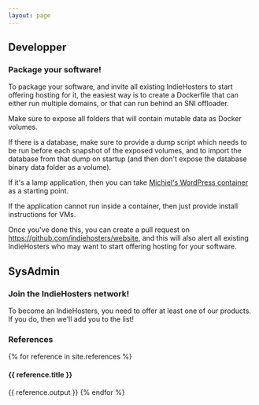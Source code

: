 ```yaml
---
layout: page
---
```


## Developper

### Package your software!

To package your software, and invite all existing IndieHosters to start offering hosting for it, the easiest way is to create a Dockerfile that can either run multiple domains, or that can run behind an SNI offloader.

Make sure to expose all folders that will contain mutable data as Docker volumes.

If there is a database, make sure to provide a dump script which needs to be run before each snapshot of the exposed volumes, and to import the database from that dump on startup (and then don't expose the database binary data folder as a volume).

If it's a lamp application, then you can take [Michiel's WordPress container](https://github.com/indiehosters/dockerfiles/tree/master/per-user/wordpress) as a starting point.

If the application cannot run inside a container, then just provide install instructions for VMs.

Once you've done this, you can create a pull request on https://github.com/indiehosters/website, and this will also alert all existing IndieHosters who may want to start offering hosting for your software.

## SysAdmin

### Join the IndieHosters network!

To become an IndieHosters, you need to offer at least one of our products. If you do, then we'll add you to the list!

### References

{% for reference in site.references %}
#### {{ reference.title }}

{{ reference.output }}
{% endfor %}

